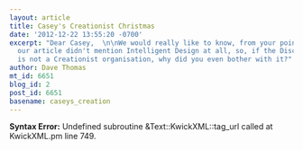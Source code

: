 ```yaml
---
layout: article
title: Casey's Creationist Christmas
date: '2012-12-22 13:55:20 -0700'
excerpt: "Dear Casey,  \n\nWe would really like to know, from your point of view;
  our article didn't mention Intelligent Design at all, so, if the Discovery institute
  is not a Creationist organisation, why did you even bother with it?"
author: Dave Thomas
mt_id: 6651
blog_id: 2
post_id: 6651
basename: caseys_creation
---
```

<p><strong>Syntax Error:</strong> Undefined subroutine &Text::KwickXML::tag_url called at KwickXML.pm line 749.
</p>
